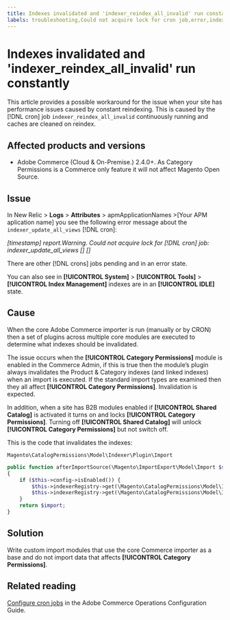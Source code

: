 ```yaml
---
title: Indexes invalidated and 'indexer_reindex_all_invalid' run constantly
labels: troubleshooting,Could not acquire lock for cron job,error,indexing,crons,site performance
---
```


# Indexes invalidated and 'indexer_reindex_all_invalid' run constantly

This article provides a possible workaround for the issue when your site has performance issues caused by constant reindexing. This is caused by the [!DNL cron] job `indexer_reindex_all_invalid` continuously running and caches are cleaned on reindex.

## Affected products and versions

* Adobe Commerce (Cloud & On-Premise.) 2.4.0+. As Category Permissions is a Commerce only feature it will not affect Magento Open Source.

## Issue

<!-- Are these the correct steps in the UI to see the error message and is this where users most commonly see the error message **could not acquire lock for cron job: indexer_update_all_views**? Are there other symptoms/errors/logs we should mention? -->

In New Relic > **Logs** > **Attributes** > apmApplicationNames >[Your APM aplication name] you see the following error message about the `indexer_update_all_views` [!DNL cron]:

*[timestamp] report.Warning. Could not acquire lock for [!DNL cron] job: indexer_update_all_views [] []*

There are other [!DNL crons] jobs pending and in an error state.

You can also see in **[!UICONTROL System]** > **[!UICONTROL Tools]** > **[!UICONTROL Index Management]** indexes are in an **[!UICONTROL IDLE]** state.

## Cause

When the core Adobe Commerce importer is run (manually or by CRON) then a set of plugins across multiple core modules are executed to determine what indexes should be invalidated.

The issue occurs when the **[!UICONTROL Category Permissions]** module is enabled in the Commerce Admin, if this is true then the module’s plugin always invalidates the Product & Category indexes (and linked indexes) when an import is executed. If the standard import types are examined then they all affect **[!UICONTROL Category Permissions]**. Invalidation is expected.

In addition, when a site has B2B modules enabled if **[!UICONTROL Shared Catalog]** is activated it turns on and locks **[!UICONTROL Category Permissions]**. Turning off **[!UICONTROL Shared Catalog]** will unlock **[!UICONTROL Category Permissions]** but not switch off.

This is the code that invalidates the indexes:

<!-- Is the below code php? -->

`Magento\CatalogPermissions\Model\Indexer\Plugin\Import`

```php
public function afterImportSource(\Magento\ImportExport\Model\Import $subject, $import)
{
    if ($this->config->isEnabled()) {
        $this->indexerRegistry->get(\Magento\CatalogPermissions\Model\Indexer\Category::INDEXER_ID)->invalidate();
        $this->indexerRegistry->get(\Magento\CatalogPermissions\Model\Indexer\Product::INDEXER_ID)->invalidate();
    }
    return $import;
}
```

## Solution

<!-- Is this solution tested? Has it been approved by another developer or SME? Are there any risks with us recomending this?-->

Write custom import modules that use the core Commerce importer as a base and do not import data that affects **[!UICONTROL Category Permissions]**. 

## Related reading

[Configure cron jobs](https://experienceleague.adobe.com/docs/commerce-operations/configuration-guide/cli/configure-cron-jobs.html) in the Adobe Commerce Operations Configuration Guide.
